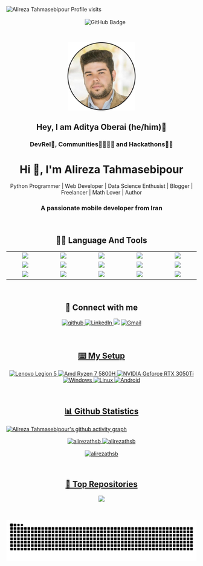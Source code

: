 <p align="left"> 
<img src="https://komarev.com/ghpvc/?username=alirezathsb&color=red" alt="Alireza Tahmasebipour Profile visits" />
&emsp;&emsp;&emsp;&emsp;&emsp;&emsp;&emsp;&emsp;&emsp;&emsp;&emsp;&emsp;&emsp;&emsp;&emsp;&emsp;&emsp;&emsp;&emsp;&emsp;&emsp;&emsp;
&emsp;&emsp;&emsp;&emsp;&emsp;&emsp;&emsp;&emsp;&emsp;&emsp;&emsp;&emsp;&emsp;&emsp;&nbsp;&nbsp;
<a><img src="https://img.shields.io/github/followers/alirezathsb?label=Followers&style=social" alt="GitHub Badge"></a>
</p>

<!-- ----------------------------------------------------------------------------------------------------------------------------------------------------- -->

<br>

<p align="center">
    <img src="Alireza_Tahmasebipour.jpg" width="180">
</p>
<h2 align="center"> Hey, I am Aditya Oberai (he/him)👋 </h2>
<h3 align="center"> DevRel🥑, Communities👨‍👩‍👧‍👦 and Hackathons👨‍💻 </h3>

<h1 align="center">Hi 👋, I'm Alireza Tahmasebipour</h1>
<p align="center">Python Programmer | Web Developer | Data Science Enthusist | Blogger | Freelancer | Math Lover | Author</p>
<h3 align="center">A passionate mobile developer from Iran</h3>


<!-- ----------------------------------------------------------------------------------------------------------------------------------------------------- -->
<br>

<h2 align="center"> 👨‍💻 Language And Tools </h2>
<p align="center">

<table width="100" table align='center'>
<tr>
    <td align='center' width="190">
        <img src="https://www.vectorlogo.zone/logos/flutterio/flutterio-ar21.svg">
    </td>
    <td align='center' width="190">
        <img src="https://www.vectorlogo.zone/logos/dartlang/dartlang-ar21.svg">
    </td>
    <td align='center' width="190">
        <img src="https://static1.anpoimages.com/wordpress/wp-content/uploads/2020/10/10/android-studio-logo-hero_ITvLb9SXwyXu.png?q=50&fit=contain&w=1500&h=&dpr=1.5">
    </td>
    <td align='center' width="190">
        <img src="https://www.vectorlogo.zone/logos/visualstudio_code/visualstudio_code-ar21.svg">
    </td>
     <td align='center' width="190">
        <img src="https://www.vectorlogo.zone/logos/kotlinlang/kotlinlang-ar21.svg">
    </td>
</tr>
<tr>
    <td align='center'  width="190">
        <img src="https://www.vectorlogo.zone/logos/java/java-horizontal.svg">
    </td>
    <td align='center' width="190">
        <img src="https://www.vectorlogo.zone/logos/sqlite/sqlite-ar21.svg">
    </td>
    <td align='center' width="190">
        <img src="https://www.vectorlogo.zone/logos/firebase/firebase-ar21.svg">
    </td>
    <td align='center' width="190">
        <img src="https://www.vectorlogo.zone/logos/mysql/mysql-ar21.svg">
    </td>
    <td align='center' width="190">
        <img src="https://www.vectorlogo.zone/logos/mongodb/mongodb-ar21.svg">
    </td>
</tr>
<tr>
    <td align='center' width="190">
        <img src="https://www.vectorlogo.zone/logos/linux/linux-ar21.svg">
    </td>
    <td align='center' width="190">
        <img src="https://www.vectorlogo.zone/logos/git-scm/git-scm-ar21.svg">
    </td>
    <td align='center' width="190">
        <img src="https://www.vectorlogo.zone/logos/slack/slack-ar21.svg">
    </td>
    <td align='center' width="190">
        <img src="https://www.vectorlogo.zone/logos/trello/trello-ar21.svg">
    </td>
    <td align='center' width="190">
        <img src="https://www.vectorlogo.zone/logos/docker/docker-ar21.svg">
    </td>
</tr>
</table>

<!-- ----------------------------------------------------------------------------------------------------------------------------------------------------- -->

<br>

<h2 align="center"> 🤝 Connect with me </h2>
<p align="center">
<a href="https://github.com/alirezathsb" target="_blank">
<img src=https://img.shields.io/badge/github-%2324292e.svg?&style=for-the-badge&logo=github&logoColor=white alt=github style="margin-bottom: 5px;" />
</a>

<a href="https://www.linkedin.com/in/alireza-tahmasebipour/" target="_blank">
<img alt="LinkedIn" src="https://img.shields.io/badge/linkedin%20-%230077B5.svg?&style=for-the-badge&logo=linkedin&logoColor=white"/>
</a>

<a href="https://www.instagram.com/alirezathsb/">
<img src="https://img.shields.io/badge/Instagram-E4405F?style=for-the-badge&logo=instagram&logoColor=white" /></a>
    
<a href="mailto:alirezathsb@gmail.com">
<img alt="Gmail" src="https://img.shields.io/badge/Gmail-D14836?style=for-the-badge&logo=gmail&logoColor=white" />

</p> 

    
<!-- ----------------------------------------------------------------------------------------------------------------------------------------------------- -->

<br>

<h2 align="center"> ⌨️ My Setup </h2>

<div align="center">

![Lenovo Legion 5](https://img.shields.io/badge/lenovo-Legion_5-0096D6?style=for-the-badge&logo=lenovo&logoColor=white)
![Amd Ryzen 7 5800H](https://img.shields.io/badge/Amd-Ryzen_7_5800H-E44332?style=for-the-badge&logo=Amd&logoColor=white)
![NVIDIA Geforce RTX 3050Ti](https://img.shields.io/badge/NVIDIA-Geforce_RTX_3050Ti-76B900?style=for-the-badge&logo=nvidia&logoColor=white)
![Windows](https://img.shields.io/badge/Windows-0078D6?style=for-the-badge&logo=windows&logoColor=white)
![Linux](https://img.shields.io/badge/Linux-E37400?style=for-the-badge&logo=Linux&logoColor=white)
![Android](https://img.shields.io/badge/Android-3DDC84?style=for-the-badge&logo=android&logoColor=white)
   
</div>

<!-- ----------------------------------------------------------------------------------------------------------------------------------------------------- -->

<br>

<h2 align="center"> 📊 Github Statistics </h2>
<p align="center"> 

  ![Alireza Tahmasebipour's github activity graph](https://activity-graph.herokuapp.com/graph?username=alirezathsb&theme=gruvbox)

</p>

<p align="center"> 
<img height="180em" img align="center" src="https://github-readme-stats.vercel.app/api?username=alirezathsb&show_icons=true&theme=gruvbox&count_private=true&include_all_commits=true" alt="alirezathsb" /> 
<img height="180em" img align="center" src="https://github-readme-stats.vercel.app/api/top-langs/?username=alirezathsb&show_icons=true&theme=gruvbox&count_private=true&include_all_commits=true" alt="alirezathsb" />
</p>
    
<p align="center">    
<img height="180em" img align="center" src="https://github-readme-streak-stats.herokuapp.com/?user=alirezathsb&theme=gruvbox&count_private=true&include_all_commits=true" alt="alirezathsb"/>

</p>

<!-- ----------------------------------------------------------------------------------------------------------------------------------------------------- -->

<br>

<h2 align="center"> 📁 Top Repositories </h2>
<p align="center">
  <a href="https://github.com/alirezathsb/EncryptedInformationWithArduino"><img src="https://github-readme-stats.vercel.app/api/pin/?username=alirezathsb&repo=EncryptedInformationWithArduino&show_icons=true&theme=gruvbox"/> </a>
</p>

<!-- ----------------------------------------------------------------------------------------------------------------------------------------------------- -->

<br>

<p align="center">

<img src="https://raw.githubusercontent.com/Anikcb/Anikcb/1ca16fe201803bfd54350a82c30e3f82b84ac5b1/profile_data/snake1.svg" alt="𝙶𝚒𝚝𝚑𝚞𝚋 𝙲𝚘𝚗𝚝𝚛𝚒𝚋𝚞𝚝𝚒𝚘𝚗 𝙶𝚛𝚊𝚙𝚑" style="max-width:100%;">
    
</p>

